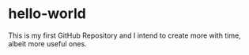 # hello-world
This is my first GitHub Repository and I intend to create more with time, albeit more useful ones.
